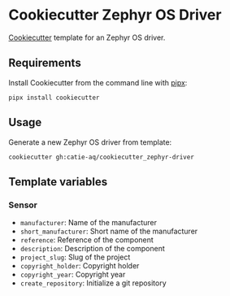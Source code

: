 # Cookiecutter Zephyr OS Driver

[Cookiecutter](https://github.com/audreyr/cookiecutter) template for an Zephyr OS driver.

## Requirements

Install Cookiecutter from the command line with [pipx](https://pypa.github.io/pipx/):

```shell
pipx install cookiecutter
```

## Usage

Generate a new Zephyr OS driver from template:

```shell
cookiecutter gh:catie-aq/cookiecutter_zephyr-driver
```

## Template variables

### Sensor
- `manufacturer`: Name of the manufacturer
- `short_manufacturer`: Short name of the manufacturer
- `reference`: Reference of the component
- `description`: Description of the component
- `project_slug`: Slug of the project
- `copyright_holder`: Copyright holder
- `copyright_year`: Copyright year
- `create_repository`: Initialize a git repository
